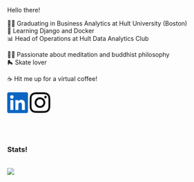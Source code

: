 <!DOCTYPE html>
<html>
  <p> Hello there! </p>
  
  
  
  🧑‍🎓 Graduating in Business Analytics at Hult University (Boston)<br>
  📘 Learning Django and Docker<br>
  📊 Head of Operations at Hult Data Analytics Club<br>
  
  🧘‍♂️ Passionate about meditation and buddhist philosophy<br>
  🛼 Skate lover<br>
  
  ☕ Hit me up for a virtual coffee!<br><br>
  [<img href="https://www.linkedin.com/in/nicola-bini/" src="logos\linkedin-icon.svg" width="48" height="48" style="background-color:white;">][linkedin]
  [<img  src="logos\instagram-icon.png" width="48" height="48" style="background-color:white;">][instagram]
  
  <br><br>
  
  
  
  <h3>Stats!</h3><br>
  <img src="https://github-readme-stats.vercel.app/api?username=Nicola-Bini&&show_icons=true&title_color=ffffff&icon_color=bb2acf&text_color=daf7dc&bg_color=151515">
  
  
  
</html>


[instagram]:  https://www.linkedin.com/in/nicola-bini/
[linkedin]:   https://www.instagram.com/nicolab.367/?hl=en
